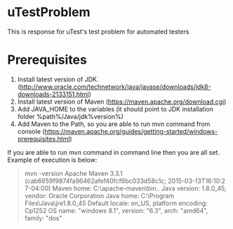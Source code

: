 # uTestProblem
This is response for uTest's test problem for automated testers

# Prerequisites
1. Install latest version of JDK. (http://www.oracle.com/technetwork/java/javase/downloads/jdk8-downloads-2133151.html)
2. Install latest version of Maven (https://maven.apache.org/download.cgi)
3. Add JAVA_HOME to the variables (it should point to JDK installation folder %path%/Java/jdk%version%)
4. Add Maven to the Path, so you are able to run mvn command from console (https://maven.apache.org/guides/getting-started/windows-prerequisites.html)

If you are able to run mvn command in command line then you are all set. Example of execution is below:
> mvn -version
> Apache Maven 3.3.1 (cab6659f9874fa96462afef40fcf6bc033d58c1c; 2015-03-13T16:10:2
> 7-04:00)
> Maven home: C:\apache-maven\bin\..
> Java version: 1.8.0_45, vendor: Oracle Corporation
> Java home: C:\Program Files\Java\jre1.8.0_45
> Default locale: en_US, platform encoding: Cp1252
> OS name: "windows 8.1", version: "6.3", arch: "amd64", family: "dos"
